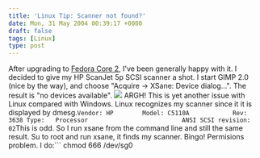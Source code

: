 ```yaml
---
title: 'Linux Tip: Scanner not found?'
date: Mon, 31 May 2004 00:39:17 +0000
draft: false
tags: [Linux]
type: post
---
```


After upgrading to [Fedora Core 2](http://fedora.redhat.com), I've been generally happy with it. I decided to give my HP ScanJet 5p SCSI scanner a shot. I start GIMP 2.0 (nice by the way), and choose "Acquire -> XSane: Device dialog...". The result is "no devices available". ![](http://jroller.com/resources/jmrodri/xsane_no_dev.png) ARGH! This is yet another issue with Linux compared with Windows. Linux recognizes my scanner since it it is displayed by dmesg.```
  Vendor: HP        Model: C5110A            Rev: 3638
  Type:   Processor                          ANSI SCSI revision: 02
```This is odd. So I run xsane from the command line and still the same result. Su to root and run xsane, it finds my scanner. Bingo! Permisions problem. I do:```
chmod 666 /dev/sg0
```Restart GIMP, and viola, I can scan. Again, from a user's point of view, I shouldn't have to do this. It should be automatic or during installation I should be asked "Allow non-root to use scanner?" Personally everyone should be able to use the scanner, so it should've been setup correctly by default.